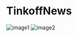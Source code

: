 # TinkoffNews
![image1](https://user-images.githubusercontent.com/26670293/57987047-008d2580-7a85-11e9-93e4-11571052bc75.jpg)
![image2](https://user-images.githubusercontent.com/26670293/57987054-17337c80-7a85-11e9-89e6-6b4ccaca720b.jpg)
